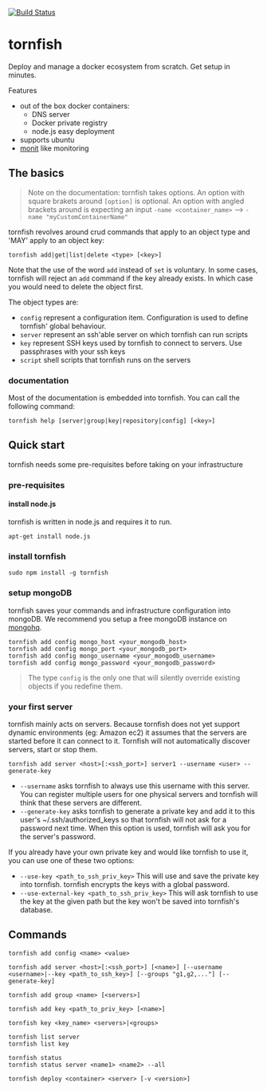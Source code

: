 
[![Build Status](https://api.travis-ci.org/nherment/tornfish.png?branch=master)](https://travis-ci.org/nherment/tornfish)


tornfish
========

Deploy and manage a docker ecosystem from scratch. Get setup in minutes.

Features
  - out of the box docker containers:
    - DNS server
    - Docker private registry
    - node.js easy deployment
  - supports ubuntu
  - [monit](http://mmonit.com/monit/) like monitoring




The basics
----------

> Note on the documentation: tornfish takes options. An option with square brakets around ```[option]``` is optional.
An option with angled brackets around is expecting an input ```-name <container_name>``` --> ```-name "myCustomContainerName"```

tornfish revolves around crud commands that apply to an object type and 'MAY' apply to an object key:

    tornfish add|get|list|delete <type> [<key>]

Note that the use of the word ```add``` instead of ```set``` is voluntary. In some cases, tornfish will reject an
```add``` command if the key already exists. In which case you would need to delete the object first.

The object types are:

- ```config``` represent a configuration item. Configuration is used to define tornfish' global behaviour.
- ```server``` represent an ssh'able server on which tornfish can run scripts
- ```key``` represent SSH keys used by tornfish to connect to servers. Use passphrases with your ssh keys
- ```script``` shell scripts that tornfish runs on the servers

### documentation

Most of the documentation is embedded into tornfish. You can call the following command:

    tornfish help [server|group|key|repository|config] [<key>]


Quick start
-----------

tornfish needs some pre-requisites before taking on your infrastructure

### pre-requisites

#### install node.js

tornfish is written in node.js and requires it to run.

    apt-get install node.js

### install tornfish

    sudo npm install -g tornfish

### setup mongoDB

tornfish saves your commands and infrastructure configuration into mongoDB. We recommend you setup a free mongoDB
instance on [mongohq](https://www.mongohq.com/).

    tornfish add config mongo_host <your_mongodb_host>
    tornfish add config mongo_port <your_mongodb_port>
    tornfish add config mongo_username <your_mongodb_username>
    tornfish add config mongo_password <your_mongodb_password>

> The type ```config``` is the only one that will silently override existing objects if you redefine them.


### your first server

tornfish mainly acts on servers. Because tornfish does not yet support dynamic environments (eg: Amazon ec2) it
assumes that the servers are started before it can connect to it. Tornfish will not automatically discover servers,
start or stop them.

    tornfish add server <host>[:<ssh_port>] server1 --username <user> --generate-key

- ```--username``` asks tornfish to always use this username with this server. You can register multiple users for one
physical servers and tornfish will think that these servers are different.
- ```--generate-key``` asks tornfish to generate a private key and add it to this user's ~/.ssh/authorized_keys so
that tornfish will not ask for a password next time. When this option is used, tornfish will ask you for the server's
password.

If you already have your own private key and would like tornfish to use it, you can use one of these two options:

- ```--use-key <path_to_ssh_priv_key>``` This will use and save the private key into tornfish. tornfish encrypts the keys
with a global password.
- ```--use-external-key <path_to_ssh_priv_key>``` This will ask tornfish to use the key at the given path but the key won't
be saved into tornfish's database.


Commands
--------

    tornfish add config <name> <value>

    tornfish add server <host>[:<ssh_port>] [<name>] [--username <username>|--key <path_to_ssh_key>] [--groups "g1,g2,..."] [--generate-key]

    tornfish add group <name> [<servers>]

    tornfish add key <path_to_priv_key> [<name>]

    tornfish key <key_name> <servers>|<groups>

    tornfish list server
    tornfish list key

    tornfish status
    tornfish status server <name1> <name2> --all

    tornfish deploy <container> <server> [-v <version>]
